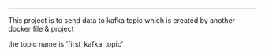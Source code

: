 *************
This project is to send data to kafka topic which is created by another docker file & project

the topic name is 'first_kafka_topic'

